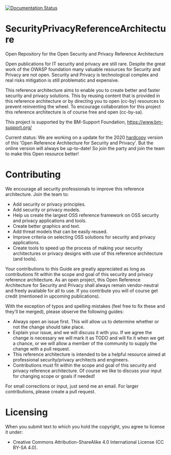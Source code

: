 [![Documentation Status](http://readthedocs.org/projects/security-and-privacy-reference-architecture/badge/?version=latest)](http://security-and-privacy-reference-architecture.readthedocs.io/en/latest/?badge=latest)

# SecurityPrivacyReferenceArchitecture
Open Repository for the Open Security and Privacy Reference Architecture

Open publications for IT security and privacy are still rare. Despite the great work of the OWASP foundation many valuable resources for Security and Privacy are not open. Security and Privacy is technological complex and real risks mitigation is still problematic and expensive.

This reference architecture aims to enable you to create better and faster security and privacy solutions. This by reusing content that is provided in this reference architecture or by directing you to open (cc-by) resources to prevent reinventing the wheel. 
To encourage collaboration for this project this reference architecture is of course free and open (cc-by-sa).

This project is supported by the BM-Support Foundation, https://www.bm-support.org/ 

Current status: We are working on a update for the 2020 [hardcopy](https://www.amazon.de/Open-Reference-Architecture-Security-Privacy/dp/1540606481/ref=sr_1_2?ie=UTF8&qid=1480495211&sr=8-2&keywords=maikel+mardjan) version of this 'Open Reference Architecture for Security and Privacy'. But the online version will always be up-to-date! 
So join the party and join the team to make this Open resource better! 


# Contributing

We encourage all security professionals to improve this reference architecture. Join the team to:

* Add security or privacy principles.
* Add security or privacy models.
* Help us create the largest OSS reference framework on OSS security and privacy applications and tools.
* Create better graphics and text.
* Add threat models that can be easily reused.
* Improve criteria on selecting OSS solutions for security and privacy applications.
* Create tools to speed up the process of making your security architectures or privacy designs with use of this reference architecture (and tools).

Your contributions to this Guide are greatly appreciated as long as contributions fit within the scope and goal of this security and privacy reference architecture. As an open project, this Open Reference Architecture for Security and Privacy shall always remain vendor-neutral and freely available for all to use. If you contribute you will of course get credit (mentioned in upcoming publications).


With the exception of typos and spelling mistakes (feel free to fix these and they’ll be merged), please observe the following guides:

* Always open an issue first. This will allow us to determine whether or not the change should take place. 
* Explain your issue, and we will discuss it with you. If we agree the change is necessary we will mark it as TODO and will fix it when we get a chance, or we will allow a member of the community to supply the change with a pull request.
* This reference architecture is intended to be a helpful resource aimed at professional security/privacy architects and engineers.
*    Contributions must fit within the scope and goal of this security and privacy reference architecture. Of course we like to discuss your input for changing scope or goals if needed!

For small corrections or input, just send me an email. For larger contributions, please create a pull request. 

# Licensing

When you submit text to which you hold the copyright, you agree to license it under:

* Creative Commons Attribution-ShareAlike 4.0 International License (CC BY-SA 4.0).

